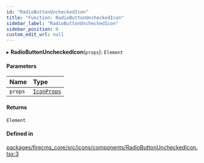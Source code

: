 ```yaml
---
id: "RadioButtonUncheckedIcon"
title: "Function: RadioButtonUncheckedIcon"
sidebar_label: "RadioButtonUncheckedIcon"
sidebar_position: 0
custom_edit_url: null
---
```


▸ **RadioButtonUncheckedIcon**(`props`): `Element`

#### Parameters

| Name | Type |
| :------ | :------ |
| `props` | [`IconProps`](../types/IconProps.md) |

#### Returns

`Element`

#### Defined in

[packages/firecms_core/src/icons/components/RadioButtonUncheckedIcon.tsx:3](https://github.com/FireCMSco/firecms/blob/d45f3739/packages/firecms_core/src/icons/components/RadioButtonUncheckedIcon.tsx#L3)

